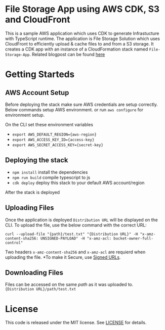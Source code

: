 # File Storage App using AWS CDK, S3 and CloudFront
This is a sample AWS application which uses CDK to generate Infrastucture with TypeScript runtime. The application is File Storage Solution which uses CloudFront to efficiently upload & cache files to and from a S3 storage. It creates a CDK app with an instance of a CloudFormation stack named `File-Storage-App`. Related blogpost can be found [here](https://ihusyn.wordpress.com/2020/08/05/file-storage-solution-on-aws-cloud/)


# Getting Starteds

## AWS Account Setup
Before deploying the stack make sure AWS credentials are setup correctly. Below commands setup AWS environment. or run `aws configure` for environment setup.

On the CLI set these environment variables
 * `export AWS_DEFAULT_REGION={aws-region}`
 * `export AWS_ACCESS_KEY_ID={access-key}`
 * `export AWS_SECRET_ACCESS_KEY={secret-key}`

## Deploying the stack

 * `npm install`     install the dependencies
 * `npm run build`   compile typescript to js
 * `cdk deploy`      deploy this stack to your default AWS account/region

After the stack is deployed

## Uploading Files

Once the application is deployed `Distribution URL` will be displayed on the CLI. To upload the file, use the below command with the correct URL:

```curl --upload-file "{path}/test.txt" "{Distribution URL}" -H "x-amz-content-sha256: UNSIGNED-PAYLOAD" -H "x-amz-acl: bucket-owner-full-control" ```

Two headers `x-amz-content-sha256` and `x-amz-acl` are requierd when uploading the file. *To make it Secure, use [Signed URLs]. 

[Signed URLs]:https://docs.aws.amazon.com/AmazonCloudFront/latest/DeveloperGuide/private-content-trusted-signers.html

## Downloading Files

Files can be accessed on the same *path* as it was uploaded to. 
`{Distribution URL}/path/test.txt`


# License

This code is released under the MIT license. See [LICENSE](https://github.com/husyn/aws-cdk-file-storage-s3-cloudfront/blob/master/LICENSE) for details.
